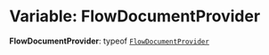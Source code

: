 # Variable: FlowDocumentProvider

**FlowDocumentProvider**: typeof [`FlowDocumentProvider`](/auto-docs/editor/variables/FlowDocumentProvider-1.md)
